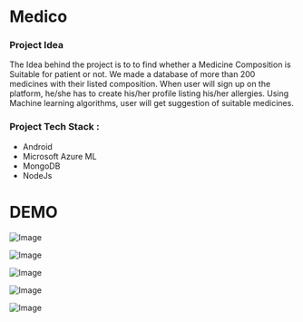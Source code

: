 # Medico

### Project Idea

The Idea behind the project is to to find whether a Medicine Composition is Suitable for patient or not. We made a database of more than 200 medicines with their listed composition.  When user will sign up on the platform, he/she has to create his/her profile listing his/her allergies. Using Machine learning algorithms, user will get suggestion of suitable medicines.

### Project Tech Stack :  
- Android
- Microsoft Azure ML
- MongoDB
- NodeJs

# DEMO 

![Image](./docs/s1.png)

![Image](./docs/s2.png)

![Image](./docs/s3.png)

![Image](./docs/s4.png)

![Image](./docs/s5.png)